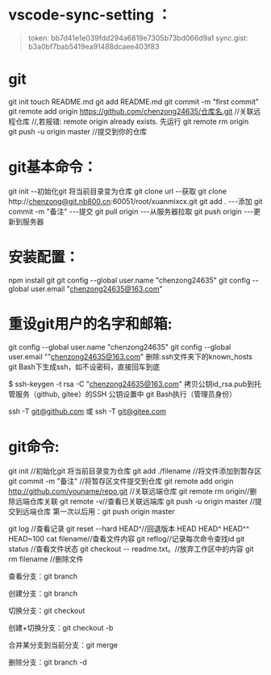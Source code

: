 # vscode-sync-setting ：
> token: bb7d41e1e039fdd294a6819e7305b73bd066d9a1
> sync.gist: b3a0bf7bab5419ea91488dcaee403f83

# git
git init 
touch README.md
git add README.md
git commit -m "first commit"
git remote add origin https://github.com/chenzong24635/仓库名.git   //关联远程仓库
  //,若报错: remote origin already exists. 先运行  git remote rm origin  	          
git push -u origin master  //提交到你的仓库



# git基本命令：

git init  --初始化git 将当前目录变为仓库
git clone url   --获取  git clone http://chenzong@git.nb800.cn:60051/root/xuanmixcx.git
git add .    ---添加 
git commit  -m "备注"      ---提交 
git pull origin   ---从服务器拉取
git push origin  ---更新到服务器


# 安装配置：
npm install git
git config --global user.name "chenzong24635"
git config --global user.email "chenzong24635@163.com"



# 重设git用户的名字和邮箱:

git config --global user.name "chenzong24635"
git config --global user.email ""chenzong24635@163.com"
删除.ssh文件夹下的known_hosts 
git Bash下生成ssh，如不设密码，直接回车到底 

$ ssh-keygen -t rsa -C "chenzong24635@163.com"
拷贝公钥id_rsa.pub到托管服务（github, gitee）的SSH 公钥设置中 
git Bash执行（管理员身份） 

ssh -T git@github.com 或 ssh -T git@gitee.com 



# git命令:

git init  //初始化git  将当前目录变为仓库
git add ./filename  //将文件添加到暂存区
git commit -m "备注" //将暂存区文件提交到仓库
git remote add origin http://github.com/youname/repo.git //关联远端仓库
git remote rm origin//删除远端仓库关联
git remote -v//查看已关联远端库
git push -u origin master //提交到远端仓库 第一次以后用：git push origin master

git log //查看记录
git reset --hard HEAD^//回退版本 HEAD HEAD^  HEAD^^ HEAD~100
cat filename//查看文件内容
git reflog//记录每次命令查找id
git status //查看文件状态
git checkout -- readme.txt。//放弃工作区中的内容
git rm filename //删除文件


查看分支：git branch

创建分支：git branch <name>

切换分支：git checkout <name>

创建+切换分支：git checkout -b <name>

合并某分支到当前分支：git merge <name>

删除分支：git branch -d <name>

